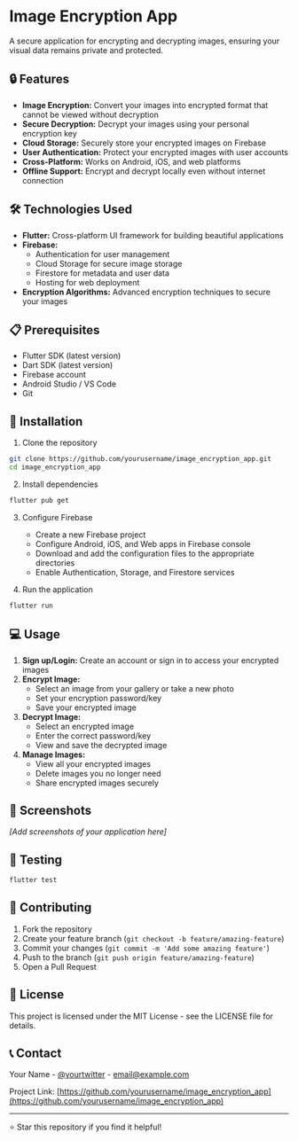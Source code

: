 # Image Encryption App

A secure application for encrypting and decrypting images, ensuring your visual data remains private and protected.

## 🔒 Features

- **Image Encryption:** Convert your images into encrypted format that cannot be viewed without decryption
- **Secure Decryption:** Decrypt your images using your personal encryption key
- **Cloud Storage:** Securely store your encrypted images on Firebase
- **User Authentication:** Protect your encrypted images with user accounts
- **Cross-Platform:** Works on Android, iOS, and web platforms
- **Offline Support:** Encrypt and decrypt locally even without internet connection

## 🛠️ Technologies Used

- **Flutter:** Cross-platform UI framework for building beautiful applications
- **Firebase:**
  - Authentication for user management
  - Cloud Storage for secure image storage
  - Firestore for metadata and user data
  - Hosting for web deployment
- **Encryption Algorithms:** Advanced encryption techniques to secure your images

## 📋 Prerequisites

- Flutter SDK (latest version)
- Dart SDK (latest version)
- Firebase account
- Android Studio / VS Code
- Git

## 🚀 Installation

1. Clone the repository
```bash
git clone https://github.com/yourusername/image_encryption_app.git
cd image_encryption_app
```

2. Install dependencies
```bash
flutter pub get
```

3. Configure Firebase
   - Create a new Firebase project
   - Configure Android, iOS, and Web apps in Firebase console
   - Download and add the configuration files to the appropriate directories
   - Enable Authentication, Storage, and Firestore services

4. Run the application
```bash
flutter run
```

## 💻 Usage

1. **Sign up/Login:** Create an account or sign in to access your encrypted images
2. **Encrypt Image:** 
   - Select an image from your gallery or take a new photo
   - Set your encryption password/key
   - Save your encrypted image
3. **Decrypt Image:**
   - Select an encrypted image
   - Enter the correct password/key
   - View and save the decrypted image
4. **Manage Images:**
   - View all your encrypted images
   - Delete images you no longer need
   - Share encrypted images securely

## 📸 Screenshots

*[Add screenshots of your application here]*

## 🧪 Testing

```bash
flutter test
```

## 🤝 Contributing

1. Fork the repository
2. Create your feature branch (`git checkout -b feature/amazing-feature`)
3. Commit your changes (`git commit -m 'Add some amazing feature'`)
4. Push to the branch (`git push origin feature/amazing-feature`)
5. Open a Pull Request

## 📄 License

This project is licensed under the MIT License - see the LICENSE file for details.

## 📞 Contact

Your Name - [@yourtwitter](https://twitter.com/yourtwitter) - email@example.com

Project Link: [https://github.com/yourusername/image_encryption_app](https://github.com/yourusername/image_encryption_app)

---

⭐️ Star this repository if you find it helpful!
